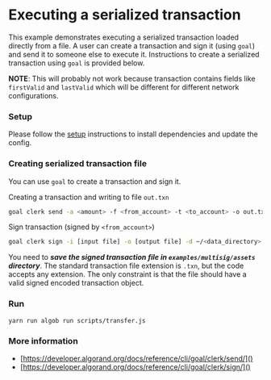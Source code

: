 # Executing a serialized transaction

This example demonstrates executing a serialized transaction loaded directly from a file. A user can create a transaction and sign it (using `goal`) and send it to someone else to execute it. Instructions to create a serialized transaction using `goal` is provided below.

**NOTE**: This will probably not work because transaction contains fields like `firstValid` and `lastValid` which will be different for different network configurations.


### Setup

Please follow the [setup](../README.md) instructions to install dependencies and update the config.


### Creating serialized transaction file

You can use `goal` to create a transaction and sign it.

Creating a transaction and writing to file `out.txn`
```bash
goal clerk send -a <amount> -f <from_account> -t <to_account> -o out.txn -d ~/<data_directory>
```
Sign transaction (signed by `<from_account>`)
```bash
goal clerk sign -i [input file] -o [output file] -d ~/<data_directory>
```

You need to ***save the signed transaction file in `examples/multisig/assets` directory***.
The standard transaction file extension is `.txn`, but the code accepts any extension. The only constraint is that the file should have a valid signed encoded transaction object.

### Run
```
yarn run algob run scripts/transfer.js
```

### More information


+ [https://developer.algorand.org/docs/reference/cli/goal/clerk/send/]()
+ [https://developer.algorand.org/docs/reference/cli/goal/clerk/sign/]()
